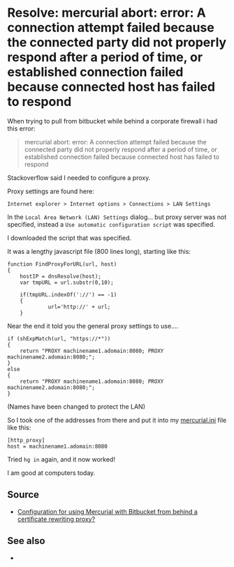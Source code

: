 ﻿# Resolve: mercurial abort: error: A connection attempt failed because the connected party did not properly respond after a period of time, or established connection failed because connected host has failed to respond

When trying to pull from bitbucket while behind a corporate firewall i had this error:


> mercurial abort: error: A connection attempt failed because the connected party did not properly respond after a period of time, or established connection failed because connected host has failed to respond

Stackoverflow said I needed to configure a proxy.

Proxy settings are found here:

	Internet explorer > Internet options > Connections > LAN Settings

In the `Local Area Network (LAN) Settings` dialog... but proxy server was not specified, instead a `Use automatic configuration script` was specified.

I downloaded the script that was specified.

It was a lengthy javascript file (800 lines long), starting like this:

	function FindProxyForURL(url, host)
	{
		hostIP = dnsResolve(host);
		var tmpURL = url.substr(0,10);

		if(tmpURL.indexOf('://') == -1)
		{
				 url='http://' + url;
		}

Near the end it told you the general proxy settings to use....


	if (shExpMatch(url, "https://*"))
	{
		return "PROXY machinename1.adomain:8080; PROXY machinename2.adomain:8080;";
	}
	else
	{
		return "PROXY machinename1.adomain:8080; PROXY machinename2.adomain:8080;";
	}

(Names have been changed to protect the LAN)

So I took one of the addresses from there and put it into my [mercurial.ini](mercurial_ini.md) file like this:


	[http_proxy]
	host = machinename1.adomain:8080

Tried `hg in` again, and it now worked!

I am good at computers today.



## Source

 * [Configuration for using Mercurial with Bitbucket from behind a certificate rewriting proxy?](http://stackoverflow.com/questions/8991608/configuration-for-using-mercurial-with-bitbucket-from-behind-a-certificate-rewri)

## See also

 * []()